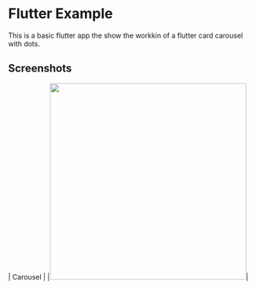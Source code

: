 # Flutter Example
This is a basic flutter app the show the workkin of a flutter card carousel with dots.

## Screenshots

| Carousel |
|<img src="https://github.com/Ankitkj1999/Flutter-Examples/blob/flutter_crousel/carousel.gif?raw=true" width="400">|

